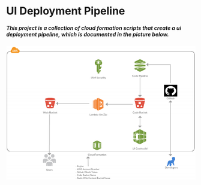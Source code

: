 # UI Deployment Pipeline

##### This project is a collection of cloud formation scripts that create a ui deployment pipeline, which is documented in the picture below.
![Alt text](./diagram.png?raw=true "")
